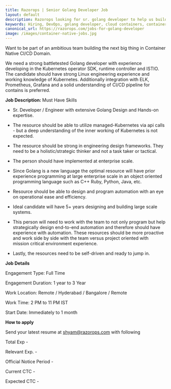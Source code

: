 ```yaml
---
title: Razorops | Senior Golang Developer Job
layout: default
description: Razorops looking for sr. golang developer to help us build great developer tools for Cloud Native DevOps.
keywords: Hiring, DevOps, golang developer, cloud containers, container native Devops
canonical_url: https://razorops.com/jobs-for-golang-developer
image: /images/container-native-jobs.jpg
---
```


Want to be part of an ambitious team building the next big thing in Container Native CI/CD Domain.


We need a strong battletested Golang developer with experience developing in the Kubernetes operator SDK, runtime controller and ISTIO. The candidate should have strong Linux engineering experience and working knowledge of Kubernetes. Additionally integration with ELK, Prometheus, Grafana and a solid understanding of CI/CD pipeline for contains is preferred.

<b>Job Description: </b> Must Have Skills

* Sr. Developer / Engineer with extensive Golang Design and Hands-on expertise.

* The resource should be able to utilize managed-Kubernetes via api calls - but a deep understanding of the inner working of Kubernetes is not expected.

* The resource should be strong in engineering design frameworks. They need to be a holistic/strategic thinker and not a task taker or tactical. 

* The person should have implemented at enterprise scale.

* Since Golang is a new language the optimal resource will have prior experience programming at large enterprise scale in an object oriented programming language such as C++ Ruby, Python, Java, etc.

* Resource should be able to design and program automation with an eye on operational ease and efficiency.

* Ideal candidate will have 5+ years designing and building large scale systems.

* This person will need to work with the team to not only program but help strategically design end-to-end automation and therefore should have experience with automation. These resources should be more proactive and work side by side with the team versus project oriented with mission critical environment experience.

* Lastly, the resources need to be self-driven and ready to jump in. 



**Job Details**

Engagement Type:​ Full Time

Engagement Duration:​ 1 year to 3 Year

Work Location:​ Remote / Hyderabad / Bangalore / Remote 

Work Time:  2 PM to 11 PM IST

Start Date:​ Immediately to 1 month

**How to apply**

Send your latest resume at [shyam@razorops.com](mailto:shyam@razorops.com) with following

Total Exp -

Relevant Exp. -

Official Notice Period -

Current CTC -

Expected CTC -
